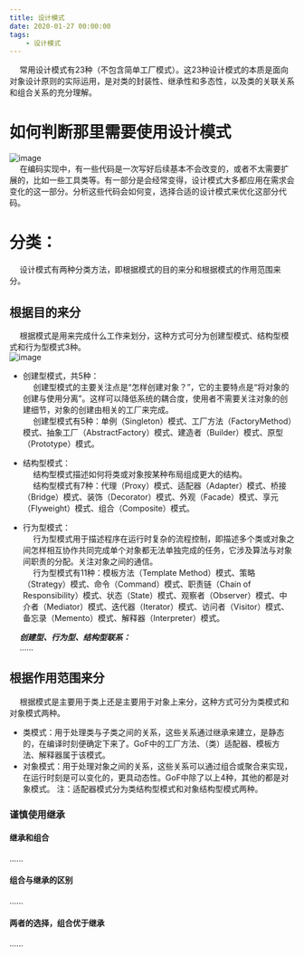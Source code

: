 ```yaml
---
title: 设计模式
date: 2020-01-27 00:00:00
tags:
    - 设计模式
---
```


&emsp; 常用设计模式有23种（不包含简单工厂模式）。这23种设计模式的本质是面向对象设计原则的实际运用，是对类的封装性、继承性和多态性，以及类的关联关系和组合关系的充分理解。  

# 如何判断那里需要使用设计模式  
![image](https://gitee.com/wt1814/pic-host/raw/master/images/java/design/design-1.png)  
&emsp; 在编码实现中，有一些代码是一次写好后续基本不会改变的，或者不太需要扩展的，比如一些工具类等。有一部分是会经常变得，设计模式大多都应用在需求会变化的这一部分。分析这些代码会如何变，选择合适的设计模式来优化这部分代码。  

# 分类：  
&emsp; 设计模式有两种分类方法，即根据模式的目的来分和根据模式的作用范围来分。  

## 根据目的来分  
&emsp; 根据模式是用来完成什么工作来划分，这种方式可分为创建型模式、结构型模式和行为型模式3种。  
![image](https://gitee.com/wt1814/pic-host/raw/master/images/java/design/design-2.png)  
* 创建型模式，共5种：  
&emsp; 创建型模式的主要关注点是“怎样创建对象？”，它的主要特点是“将对象的创建与使用分离”。这样可以降低系统的耦合度，使用者不需要关注对象的创建细节，对象的创建由相关的工厂来完成。  
&emsp; 创建型模式有5种：单例（Singleton）模式、工厂方法（FactoryMethod）模式、抽象工厂（AbstractFactory）模式、建造者（Builder）模式、原型（Prototype）模式。  

* 结构型模式：  
&emsp; 结构型模式描述如何将类或对象按某种布局组成更大的结构。  
&emsp; 结构型模式有7种：代理（Proxy）模式、适配器（Adapter）模式、桥接（Bridge）模式、装饰（Decorator）模式、外观（Facade）模式、享元（Flyweight）模式、组合（Composite）模式。  

* 行为型模式：  
&emsp; 行为型模式用于描述程序在运行时复杂的流程控制，即描述多个类或对象之间怎样相互协作共同完成单个对象都无法单独完成的任务，它涉及算法与对象间职责的分配。关注对象之间的通信。  
&emsp; 行为型模式有11种：模板方法（Template Method）模式、策略（Strategy）模式、命令（Command）模式、职责链（Chain of Responsibility）模式、状态（State）模式、观察者（Observer）模式、中介者（Mediator）模式、迭代器（Iterator）模式、访问者（Visitor）模式、备忘录（Memento）模式、解释器（Interpreter）模式。  

&emsp; ***创建型、行为型、结构型联系：***  
&emsp; ......

## 根据作用范围来分  
&emsp; 根据模式是主要用于类上还是主要用于对象上来分，这种方式可分为类模式和对象模式两种。  
* 类模式：用于处理类与子类之间的关系，这些关系通过继承来建立，是静态的，在编译时刻便确定下来了。GoF中的工厂方法、（类）适配器、模板方法、解释器属于该模式。  
* 对象模式：用于处理对象之间的关系，这些关系可以通过组合或聚合来实现，在运行时刻是可以变化的，更具动态性。GoF中除了以上4种，其他的都是对象模式。  注：适配器模式分为类结构型模式和对象结构型模式两种。  


### 谨慎使用继承
#### 继承和组合
......

#### 组合与继承的区别 
......

#### 两者的选择，组合优于继承  
......














